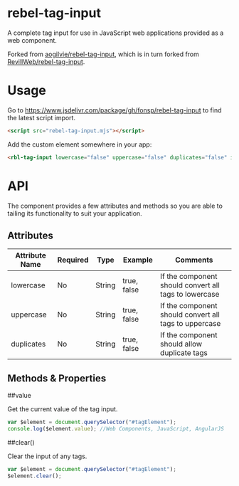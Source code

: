 rebel-tag-input
==============

A complete tag input for use in JavaScript web applications provided as a web component. 

Forked from [aogilvie/rebel-tag-input](https://github.com/aogilvie/rebel-tag-input), which is in turn forked from [RevillWeb/rebel-tag-input](https://github.com/RevillWeb/rebel-tag-input).



Usage
=====

Go to https://www.jsdelivr.com/package/gh/fonsp/rebel-tag-input to find the latest script import.

````html
<script src="rebel-tag-input.mjs"></script>
````

Add the custom element somewhere in your app:

````html
<rbl-tag-input lowercase="false" uppercase="false" duplicates="false" id="tagElement"></rbl-tag-input>
````

API
===

The component provides a few attributes and methods so you are able to tailing its functionality to suit your application.

Attributes
----------

| Attribute Name | Required | Type   | Example     | Comments                                              |
| -------------- | -------- | ------ | ----------- | ----------------------------------------------------- |
| lowercase      |   No     | String | true, false | If the component should convert all tags to lowercase |
| uppercase      |   No     | String | true, false | If the component should convert all tags to uppercase |
| duplicates     |   No     | String | true, false | If the component should allow duplicate tags          |

Methods & Properties
-------

##value

Get the current value of the tag input.

````javascript
var $element = document.querySelector("#tagElement");
console.log($element.value); //Web Components, JavaScript, AngularJS
````

##clear()

Clear the input of any tags.

````javascript
var $element = document.querySelector("#tagElement");
$element.clear();
````

